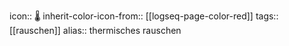icon:: 🌡
inherit-color-icon-from:: [[logseq-page-color-red]]
tags:: [[rauschen]] 
alias:: thermisches rauschen
